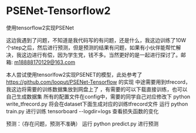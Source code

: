 # PSENet-Tensorflow2
使用tensorflow2实现PSENet

这边我遇到了问题，不知道是我代码写的有问题，还是什么，我这边训练了10W个step之后，然后进行预测，但是预测的结果有问题，如果有小伙伴能帮忙解决，我这边进行有偿，因为学生党，钱不多。当然更好的是一起进行探讨了。邮箱: m18888170129@163.com

本人尝试使用tensorlfow2实现PSENET的模型，此处参考了 https://github.com/looput/PSENet-Tensorflow 的实现
中途需要用到tfrecord，我这边将需要的训练数据集放到网盘上了 ，有需要的可以下载直接训练，也可以自己生成数据集
所有的配置文件在config中，需要的同学自己对应修改下
python write_tfrecord.py 将会在dataset下面生成对应的训练tfrecord文件
运行 python train.py 进行训练
tensorboard --logdir=logs 查看损失函数的变化

预测：（存在问题，预测不准确）
运行 python predict.py 进行预测
